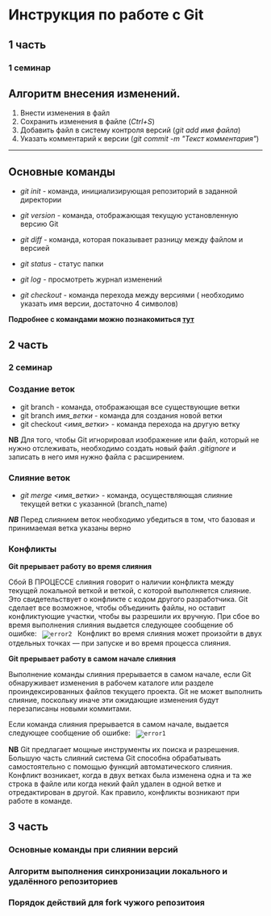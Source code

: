 # **Инструкция по работе с Git**

## 1 часть

### 1 семинар

## Алгоритм внесения изменений.

1. Внести изменения в файл
2. Сохранить изменения в файле (*Ctrl+S*)
3. Добавить файл в систему контроля версий (*git add имя файла*)
4. Указать комментарий к версии (*git commit -m "Текст комментария"*)
***
## Основные команды
* *git init* - команда, инициализирующая репозиторий в заданной директории

* *git version* - команда, отображающая текущую установленную версию Git

 * *git diff* - команда, которая показывает разницу между файлом и версией

 * *git status* - статус папки

 * *git log* - просмотреть журнал изменений

 * *git checkout* - команда перехода между версиями ( необходимо указать имя версии, достаточно 4 символов)

**Подробнее с командами можно познакомиться [тут](https://proglib.io/p/git-cheatsheet)**



## 2 часть

### 2 семинар

### Создание веток

* git branch - команда, отображающая все существующие ветки
* git branch *имя_ветки* - команда для создания новой ветки
* git checkout <*имя_ветки*> - команда перехода на другую ветку

**NB** Для того, чтобы Git игнорировал изображение или файл, который не нужно отслеживать, необходимо создать новый файл *.gitignore* и записать в него имя нужно файла с расширением.

### Слияние веток

* *git merge <имя_ветки>* - команда, осуществляющая слияние текущей ветки с указанной (branch_name)

__*NB*__ Перед слиянием веток необходимо убедиться в том, что базовая и принимаемая ветка указаны верно

### Конфликты
**Git прерывает работу во время слияния**

Сбой В ПРОЦЕССЕ слияния говорит о наличии конфликта между текущей локальной веткой и веткой, с которой выполняется слияние. Это свидетельствует о конфликте с кодом другого разработчика. Git сделает все возможное, чтобы объединить файлы, но оставит конфликтующие участки, чтобы вы разрешили их вручную. При сбое во время выполнения слияния выдается следующее сообщение об ошибке:
<code> ![error2](/error2.jpg)
</code>
Конфликт во время слияния может произойти в двух отдельных точках — при запуске и во время процесса слияния.

**Git прерывает работу в самом начале слияния**

Выполнение команды слияния прерывается в самом начале, если Git обнаруживает изменения в рабочем каталоге или разделе проиндексированных файлов текущего проекта. Git не может выполнить слияние, поскольку иначе эти ожидающие изменения будут перезаписаны новыми коммитами.
 
 Если команда слияния прерывается в самом начале, выдается следующее сообщение об ошибке:
 <code> ![error1](/error1.jpg)
</code>

__NB__ Git предлагает мощные инструменты их поиска и разрешения. Большую часть слияний система Git способна обрабатывать самостоятельно с помощью функций автоматического слияния. Конфликт возникает, когда в двух ветках была изменена одна и та же строка в файле или когда некий файл удален в одной ветке и отредактирован в другой. Как правило, конфликты возникают при работе в команде.

## 3 часть
### Основные команды при слиянии версий

### Алгоритм выполнения синхронизации локального и удалённого репозиториев

### Порядок действий для **fork** чужого репозитоия